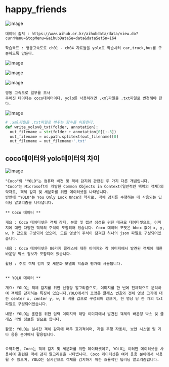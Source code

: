 # happy_friends
![image](https://github.com/sesac-google-ai-1st/happy_friends/assets/107024182/0909b93f-39fb-4e3d-8318-5e71d0628117)
```
데이터 출처 : https://www.aihub.or.kr/aihubdata/data/view.do?currMenu=&topMenu=&aihubDataSe=data&dataSetSn=164
```

```
학습목표 : 영동고속도로 ch01 - ch04 자료들을 yolo로 학습시켜 car,truck,bus를 구분하도록 만든다.
```

![image](https://github.com/sesac-google-ai-1st/happy_friends/assets/147118232/523939c7-0ba1-4341-864e-69f7151c113b)

![image](https://github.com/sesac-google-ai-1st/happy_friends/assets/147118232/c26726d7-ae58-49a3-84e8-a0936f7d9003)

![image](https://github.com/sesac-google-ai-1st/happy_friends/assets/147118232/88266b98-a53e-40e4-9f6d-1825534d3150)

```
영동 고속도로 일부를 조사
주어진 데이터는 coco데이터이다. yolo를 사용하려면 .xml파일을 .txt파일로 변경해야 한다.
```
![image](https://github.com/sesac-google-ai-1st/happy_friends/assets/147118232/b2bcfd6a-340e-4c2f-b84a-fe932e2eb8a0)

```python
# .xml파일을 .txt파일로 바꾸는 함수를 이용한다.
def write_yolov8_txt(folder, annotation):
  out_filename = str(folder + annotation[0][:-3])
  out_filename = os.path.splitext(out_filename)[0]
  out_filename = out_filename+'.txt'
```

## coco데이터와 yolo데이터의 차이

![image](https://github.com/sesac-google-ai-1st/happy_friends/assets/147118232/500ffcde-95ef-4c83-88bf-111ff9972ecd)

```
"Coco"와 "YOLO"는 컴퓨터 비전 및 객체 감지와 관련된 두 가지 다른 개념입니다. 
"Coco"는 Microsoft이 개발한 Common Objects in Context(일반적인 맥락의 객체)의 약자로, 객체 감지 및 세분화를 위한 데이터셋을 나타냅니다. 
반면에 "YOLO"는 You Only Look Once의 약자로, 객체 감지를 수행하는 데 사용되는 딥러닝 알고리즘을 나타냅니다.

** Coco 데이터 **

개요 : Coco 데이터셋은 객체 감지, 분할 및 캡션 생성을 위한 대규모 데이터셋으로, 이미지에 대한 다양한 객체의 주석이 포함되어 있습니다. Coco 데이터 포맷은 bbox 값이 x, y, w, h 값으로 구성되어 있으며, 모든 영상의 주석이 담겨진 하나의 json 파일로 구성되어있습니다.

내용 : Coco 데이터셋은 80가지 클래스에 대한 이미지와 각 이미지에서 발견된 객체에 대한 바운딩 박스 정보가 포함되어 있습니다.

활용 : 주로 객체 감지 및 세분화 모델의 학습과 평가에 사용됩니다.


** YOLO 데이터 **

개요: YOLO는 객체 감지를 위한 신경망 알고리즘으로, 이미지를 한 번에 전체적으로 분석하여 객체를 감지하는 특징이 있습니다.YOLO에서의 포맷은 클래스 번호와 전체 영상 크기에 대한 center x, center y, w, h 비율 값으로 구성되어 있으며, 한 영상 당 한 개의 txt파일로 구성되어있습니다. 

내용: YOLO는 훈련을 위한 입력 이미지와 해당 이미지에서 발견된 객체의 바운딩 박스 및 클래스 라벨 정보를 필요로 합니다.

활용: YOLO는 실시간 객체 감지에 매우 효과적이며, 자율 주행 자동차, 보안 시스템 및 기타 응용 분야에서 활용됩니다.


요약하면, Coco는 객체 감지 및 세분화를 위한 데이터셋이고, YOLO는 이러한 데이터셋을 사용하여 훈련된 객체 감지 알고리즘을 나타냅니다. Coco 데이터셋은 여러 응용 분야에서 사용될 수 있으며, YOLO는 실시간으로 객체를 감지하기 위한 효율적인 딥러닝 알고리즘입니다.
```
